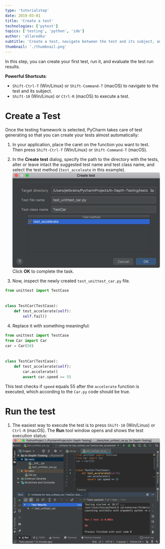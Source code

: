 ```yaml
---
type: 'tutorialstep'
date: 2019-03-01
title: 'Create a test'
technologies: ['pytest']
topics: ['testing', 'python', 'ide']
author: 'allaredko'
subtitle: 'Create a test, navigate between the test and its subject, and execute your tests.'
thumbnail: './thumbnail.png'
---
```


In this step, you can create your first test, run it, and evaluate the test run results.

**Powerful Shortcuts**: 
-  `Shift-Ctrl-T` (Win/Linux) or `Shift-Command-T` (macOS) to navigate to the test and its subject.
-  `Shift-10` (Win/Linux) or `Ctrl-R` (macOS) to execute a test.

# Create a Test

Once the testing framework is selected, PyCharm takes care of test generating so that you can 
create your tests almost automatically:

1. In your application, place the caret on the function you want to test. Then press 
`Shift-Ctrl-T` (Win/Linux) or `Shift-Command-T` (macOS). 

2. In the **Create test** dialog, specify the path to the directory with the tests, alter or leave intact 
the suggested test name and test class name, and select the test method (`test_acceleate` in this example). 
 ![Create test dialog](screenshots/test_create_test_dialog.png)
Click **OK** to complete the task.

3. Now, inspect the newly created ``test_unittest_car.py`` file.

```python
from unittest import TestCase


class TestCar(TestCase):
    def test_accelerate(self):
        self.fail()
```

4. Replace it with something meaningful:

```python
from unittest import TestCase
from Car import Car
car = Car(50)
 
 
class TestCar(TestCase):
    def test_accelerate(self):
        car.accelerate()
        assert car.speed == 55
```

This test checks if `speed` equals 55 after the `accelerate` function is executed, which according to 
the `Car.py` code should be true.

# Run the test

1. The easiest way to execute the test is to press `Shift-10` (Win/Linux) or `Ctrl-R` (macOS).
The **Run** tool window opens and shows the test execution status:
![Create test dialog](screenshots/test_run_test.png) 




